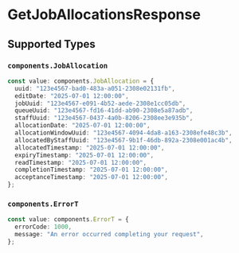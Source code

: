 # GetJobAllocationsResponse


## Supported Types

### `components.JobAllocation`

```typescript
const value: components.JobAllocation = {
  uuid: "123e4567-bad0-483a-a051-2308e02131fb",
  editDate: "2025-07-01 12:00:00",
  jobUuid: "123e4567-e091-4b52-aede-2308e1cc05db",
  queueUuid: "123e4567-fd16-41dd-ab90-2308e5a87adb",
  staffUuid: "123e4567-0437-4a0b-8206-2308ee3e935b",
  allocationDate: "2025-07-01 12:00:00",
  allocationWindowUuid: "123e4567-4094-4da8-a163-2308efe48c3b",
  allocatedByStaffUuid: "123e4567-9b1f-46db-892a-2308e001ac4b",
  allocatedTimestamp: "2025-07-01 12:00:00",
  expiryTimestamp: "2025-07-01 12:00:00",
  readTimestamp: "2025-07-01 12:00:00",
  completionTimestamp: "2025-07-01 12:00:00",
  acceptanceTimestamp: "2025-07-01 12:00:00",
};
```

### `components.ErrorT`

```typescript
const value: components.ErrorT = {
  errorCode: 1000,
  message: "An error occurred completing your request",
};
```

